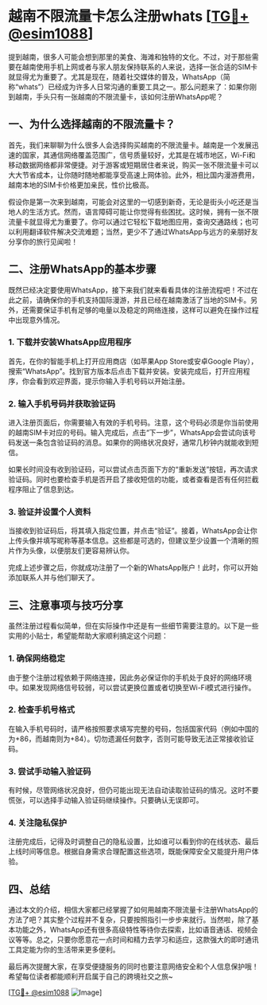 # 越南不限流量卡怎么注册whats [[TG💪+ @esim1088](https://t.me/s/esim1088)]

提到越南，很多人可能会想到那里的美食、海滩和独特的文化。不过，对于那些需要在越南使用手机上网或者与家人朋友保持联系的人来说，选择一张合适的SIM卡就显得尤为重要了。尤其是现在，随着社交媒体的普及，WhatsApp（简称“whats”）已经成为许多人日常沟通的重要工具之一。那么问题来了：如果你刚到越南，手头只有一张越南的不限流量卡，该如何注册WhatsApp呢？

## 一、为什么选择越南的不限流量卡？

首先，我们来聊聊为什么很多人会选择购买越南的不限流量卡。越南是一个发展迅速的国家，其通信网络覆盖范围广，信号质量较好，尤其是在城市地区，Wi-Fi和移动数据网络都非常便捷。对于游客或短期居住者来说，购买一张不限流量卡可以大大节省成本，让你随时随地都能享受高速上网体验。此外，相比国内漫游费用，越南本地的SIM卡价格更加亲民，性价比极高。

假设你是第一次来到越南，可能会对这里的一切感到新奇，无论是街头小吃还是当地人的生活方式。然而，语言障碍可能让你觉得有些困扰。这时候，拥有一张不限流量卡就显得尤为重要了。你可以通过它轻松下载地图应用，查询交通路线；也可以利用翻译软件解决交流难题；当然，更少不了通过WhatsApp与远方的亲朋好友分享你的旅行见闻啦！

## 二、注册WhatsApp的基本步骤

既然已经决定要使用WhatsApp，接下来我们就来看看具体的注册流程吧！不过在此之前，请确保你的手机支持国际漫游，并且已经在越南激活了当地的SIM卡。另外，还需要保证手机有足够的电量以及稳定的网络连接，这样可以避免在操作过程中出现意外情况。

### 1. 下载并安装WhatsApp应用程序

首先，在你的智能手机上打开应用商店（如苹果App Store或安卓Google Play），搜索“WhatsApp”。找到官方版本后点击下载并安装。安装完成后，打开应用程序，你会看到欢迎界面，提示你输入手机号码以开始注册。

### 2. 输入手机号码并获取验证码

进入注册页面后，你需要输入有效的手机号码。注意，这个号码必须是你当前使用的越南SIM卡对应的号码。输入完成后，点击“下一步”，WhatsApp会尝试向该号码发送一条包含验证码的消息。如果你的网络状况良好，通常几秒钟内就能收到短信。

如果长时间没有收到验证码，可以尝试点击页面下方的“重新发送”按钮，再次请求验证码。同时也要检查手机是否开启了接收短信的功能，或者查看是否有任何拦截程序阻止了信息到达。

### 3. 验证并设置个人资料

当接收到验证码后，将其填入指定位置，并点击“验证”。接着，WhatsApp会让你上传头像并填写昵称等基本信息。这些都是可选的，但建议至少设置一个清晰的照片作为头像，以便朋友们更容易辨认你。

完成上述步骤之后，你就成功注册了一个新的WhatsApp账户！此时，你可以开始添加联系人并与他们聊天了。

## 三、注意事项与技巧分享

虽然注册过程看似简单，但在实际操作中还是有一些细节需要注意的。以下是一些实用的小贴士，希望能帮助大家顺利搞定这个问题：

### 1. 确保网络稳定

由于整个注册过程依赖于网络连接，因此务必保证你的手机处于良好的网络环境中。如果发现网络信号较弱，可以尝试更换位置或者切换至Wi-Fi模式进行操作。

### 2. 检查手机号格式

在输入手机号码时，请严格按照要求填写完整的号码，包括国家代码（例如中国的为+86，而越南则为+84）。切勿遗漏任何数字，否则可能导致无法正常接收验证码。

### 3. 尝试手动输入验证码

有时候，尽管网络状况良好，但仍可能出现无法自动读取验证码的情况。这时不要慌张，可以选择手动输入验证码继续操作。只要确认无误即可。

### 4. 关注隐私保护

注册完成后，记得及时调整自己的隐私设置，比如谁可以看到你的在线状态、最后上线时间等信息。根据自身需求合理配置这些选项，既能保障安全又能提升用户体验。

## 四、总结

通过本文的介绍，相信大家都已经掌握了如何用越南不限流量卡注册WhatsApp的方法了吧？其实整个过程并不复杂，只要按照指引一步步来就行。当然啦，除了基本功能之外，WhatsApp还有很多高级特性等待你去探索，比如语音通话、视频会议等等。总之，只要你愿意花一点时间和精力去学习和适应，这款强大的即时通讯工具定能为你的生活带来更多便利。

最后再次提醒大家，在享受便捷服务的同时也要注意网络安全和个人信息保护哦！希望每位读者都能顺利开启属于自己的跨境社交之旅~ 

[[TG💪+ @esim1088](https://t.me/s/esim1088) ![Image](https://i.postimg.cc/4NQfJmqS/Snipaste-2025-05-13-00-14-12.png)]